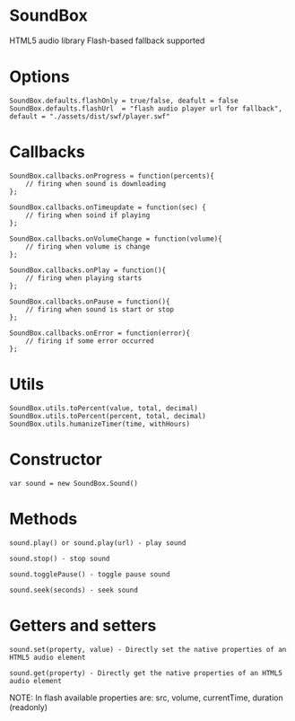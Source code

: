 SoundBox
========

HTML5 audio library Flash-based fallback supported

Options
=======


	SoundBox.defaults.flashOnly = true/false, deafult = false
	SoundBox.defaults.flashUrl 	= "flash audio player url for fallback", default = "./assets/dist/swf/player.swf"


Callbacks
=========
	SoundBox.callbacks.onProgress = function(percents){
		// firing when sound is downloading
	};
	
	SoundBox.callbacks.onTimeupdate = function(sec) {
		// firing when soind if playing
	};
	
	SoundBox.callbacks.onVolumeChange = function(volume){
		// firing when volume is change
	};
	
	SoundBox.callbacks.onPlay = function(){
		// firing when playing starts
	};
	
	SoundBox.callbacks.onPause = function(){
		// firing when sound is start or stop
	};
	
	SoundBox.callbacks.onError = function(error){
		// firing if some error occurred 
	};

Utils
=====

	SoundBox.utils.toPercent(value, total, decimal)
	SoundBox.utils.toPercent(percent, total, decimal)
	SoundBox.utils.humanizeTimer(time, withHours)

Constructor
===========
	var sound = new SoundBox.Sound()

Methods
=======

	sound.play() or sound.play(url) - play sound
	
	sound.stop() - stop sound
	
	sound.togglePause() - toggle pause sound
	
	sound.seek(seconds) - seek sound

Getters and setters
===================

	sound.set(property, value) - Directly set the native properties of an HTML5 audio element
	
	sound.get(property) - Directly get the native properties of an HTML5 audio element

NOTE:
	In flash available properties are:
	src, volume, currentTime, duration (readonly)




